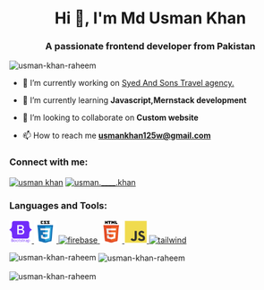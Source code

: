 <h1 align="center">Hi 👋, I'm Md Usman Khan</h1>
<h3 align="center">A passionate frontend developer from Pakistan</h3>

<p align="left"> <img src="https://komarev.com/ghpvc/?username=usman-khan-raheem&label=Profile%20views&color=0e75b6&style=flat" alt="usman-khan-raheem" /> </p>

- 🔭 I’m currently working on [Syed And Sons Travel agency.](https://syed-and-sons-tarvel.web.app)

- 🌱 I’m currently learning **Javascript,Mernstack development**

- 👯 I’m looking to collaborate on **Custom website**

- 📫 How to reach me **usmankhan125w@gmail.com**

<h3 align="left">Connect with me:</h3>
<p align="left">
<a href="https://fb.com/usman khan" target="blank"><img align="center" src="https://raw.githubusercontent.com/rahuldkjain/github-profile-readme-generator/master/src/images/icons/Social/facebook.svg" alt="usman khan" height="30" width="40" /></a>
<a href="https://instagram.com/usman.____.khan" target="blank"><img align="center" src="https://raw.githubusercontent.com/rahuldkjain/github-profile-readme-generator/master/src/images/icons/Social/instagram.svg" alt="usman.____.khan" height="30" width="40" /></a>
</p>

<h3 align="left">Languages and Tools:</h3>
<p align="left"> <a href="https://getbootstrap.com" target="_blank" rel="noreferrer"> <img src="https://raw.githubusercontent.com/devicons/devicon/master/icons/bootstrap/bootstrap-plain-wordmark.svg" alt="bootstrap" width="40" height="40"/> </a> <a href="https://www.w3schools.com/css/" target="_blank" rel="noreferrer"> <img src="https://raw.githubusercontent.com/devicons/devicon/master/icons/css3/css3-original-wordmark.svg" alt="css3" width="40" height="40"/> </a> <a href="https://firebase.google.com/" target="_blank" rel="noreferrer"> <img src="https://www.vectorlogo.zone/logos/firebase/firebase-icon.svg" alt="firebase" width="40" height="40"/> </a> <a href="https://www.w3.org/html/" target="_blank" rel="noreferrer"> <img src="https://raw.githubusercontent.com/devicons/devicon/master/icons/html5/html5-original-wordmark.svg" alt="html5" width="40" height="40"/> </a> <a href="https://developer.mozilla.org/en-US/docs/Web/JavaScript" target="_blank" rel="noreferrer"> <img src="https://raw.githubusercontent.com/devicons/devicon/master/icons/javascript/javascript-original.svg" alt="javascript" width="40" height="40"/> </a> <a href="https://tailwindcss.com/" target="_blank" rel="noreferrer"> <img src="https://www.vectorlogo.zone/logos/tailwindcss/tailwindcss-icon.svg" alt="tailwind" width="40" height="40"/> </a> </p>

<p><img align="left" src="https://github-readme-stats.vercel.app/api/top-langs?username=usman-khan-raheem&show_icons=true&locale=en&layout=compact" alt="usman-khan-raheem" /></p>

<p>&nbsp;<img align="center" src="https://github-readme-stats.vercel.app/api?username=usman-khan-raheem&show_icons=true&locale=en" alt="usman-khan-raheem" /></p>

<p><img align="center" src="https://github-readme-streak-stats.herokuapp.com/?user=usman-khan-raheem&" alt="usman-khan-raheem" /></p>
 


